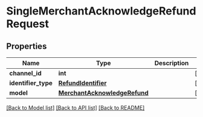 # SingleMerchantAcknowledgeRefundRequest

## Properties
Name | Type | Description | Notes
------------ | ------------- | ------------- | -------------
**channel_id** | **int** |  | [optional] 
**identifier_type** | [**RefundIdentifier**](RefundIdentifier.md) |  | [optional] 
**model** | [**MerchantAcknowledgeRefund**](MerchantAcknowledgeRefund.md) |  | [optional] 

[[Back to Model list]](../README.md#documentation-for-models) [[Back to API list]](../README.md#documentation-for-api-endpoints) [[Back to README]](../README.md)

